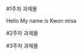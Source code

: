 #1주차 과제물

Hello My name is Kwon misa

#2주차 과제물
<img width="" height="" scr="./png/1week.png"></img>

#3주차 과제물
